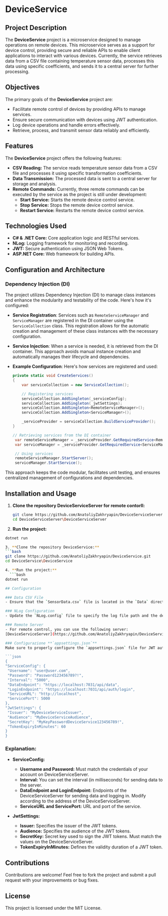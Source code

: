 # DeviceService

## Project Description

The **DeviceService** project is a microservice designed to manage operations on remote devices. This microservice serves as a support for device control, providing secure and reliable APIs to enable client applications to interact with various devices. Currently, the service retrieves data from a CSV file containing temperature sensor data, processes this data using specific coefficients, and sends it to a central server for further processing.

## Objectives

The primary goals of the **DeviceService** project are:

- Facilitate remote control of devices by providing APIs to manage services.
- Ensure secure communication with devices using JWT authentication.
- Log device operations and handle errors effectively.
- Retrieve, process, and transmit sensor data reliably and efficiently.

## Features

The **DeviceService** project offers the following features:

- **CSV Reading:** The service reads temperature sensor data from a CSV file and processes it using specific transformation coefficients.
- **Data Transmission:** The processed data is sent to a central server for storage and analysis.
- **Remote Commands:** Currently, three remote commands can be executed by the service as the project is still under development:
  - **Start Service:** Starts the remote device control service.
  - **Stop Service:** Stops the remote device control service.
  - **Restart Service:** Restarts the remote device control service.

## Technologies Used

- **C# & .NET Core:** Core application logic and RESTful services.
- **NLog:** Logging framework for monitoring and recording.
- **JWT:** Secure authentication using JSON Web Tokens.
- **ASP.NET Core:** Web framework for building APIs.

## Configuration and Architecture

### Dependency Injection (DI)

The project utilizes Dependency Injection (DI) to manage class instances and enhance the modularity and testability of the code. Here's how it's configured:

- **Service Registration**: Services such as `RemoteServiceManager` and `ServiceManager` are registered in the DI container using the `ServiceCollection` class. This registration allows for the automatic creation and management of these class instances with the necessary configuration.

- **Service Injection**: When a service is needed, it is retrieved from the DI container. This approach avoids manual instance creation and automatically manages their lifecycle and dependencies.

- **Example Configuration**: Here's how services are registered and used:
  ```csharp
  private static void CreateServices()
  {
      var serviceCollection = new ServiceCollection();

      // Registering services
      serviceCollection.AddSingleton(_serviceConfig);
      serviceCollection.AddSingleton(_jwtSettings);
      serviceCollection.AddSingleton<RemoteServiceManager>();
      serviceCollection.AddSingleton<ServiceManager>();

      _serviceProvider = serviceCollection.BuildServiceProvider();
  }

  // Retrieving services from the DI container
   var remoteServiceManager = _serviceProvider.GetRequiredService<RemoteServiceManager>();
   var serviceManager = _serviceProvider.GetRequiredService<ServiceManager>();

   // Using services
   remoteServiceManager.StartServer();
   serviceManager.StartService();
   ```
This approach keeps the code modular, facilitates unit testing, and ensures centralized management of configurations and dependencies.

##  Installation and Usage
1. **Clone the repository DeviceServiceServer for remote contorll:**
   ```bash
   git clone https://github.com/AnatoliyZakhryapin/DeviceServiceServer.git 
   cd DeviceServiceServer\DeviceServiceServer

 2. **Run the project:**  
   ```bash
   dotnet run

3. **Clone the repository DeviceService:**
   ```bash
   git clone https://github.com/AnatoliyZakhryapin/DeviceService.git 
   cd DeviceService\DeviceService

4. **Run the project:**  
     ```bash
   dotnet run
   
## Configuration

### Data CSV File
- Ensure that the `SensorData.csv` file is located in the `Data` directory within the project structure. The service uses this file to retrieve temperature sensor data.

### NLog Configuration
- Update the `NLog.config` file to specify the log file path and the desired logging level.

### Remote Server
- For remote control, you can use the following server:
[DeviceServiceServer](https://github.com/AnatoliyZakhryapin/DeviceServiceServer)

### Configurazione **`appsettings.json`**
Make sure to properly configure the `appsettings.json` file for JWT authentication settings and other service configurations. Here's an example configuration:

```json
{
  "ServiceConfig": {
    "Username": "user@user.com",
    "Password": "Password123456789?!",
    "Interval": "5000",
    "DataEndpoint": "https://localhost:7031/api/data",
    "LoginEndpoint": "https://localhost:7031/api/auth/login",
    "ServiceURL": "http://localhost",
    "ServicePort": 5000
  },
  "JwtSettings": {
    "Issuer": "MyDeviceServiceIssuer",
    "Audience": "MyDeviceServiceAudience",
    "SecretKey": "MyKeyPasswordDeviceService123456789!",
    "TokenExpiryInMinutes": 60
  }
}
```

### Explanation:

- **ServiceConfig:**
    - **Username and Password:** Must match the credentials of your account on DeviceServiceServer.
    - **Interval:** You can set the interval (in milliseconds) for sending data to the server.
    - **DataEndpoint and LoginEndpoint:** Endpoints of the DeviceServiceServer for sending data and logging in. Modify according to the address of the DeviceServiceServer.
    - **ServiceURL and ServicePort:** URL and port of the service.

- **JwtSettings:** 
    - **Issuer:** Specifies the issuer of the JWT tokens.
    - **Audience:** Specifies the audience of the JWT tokens.
    - **SecretKey:** Secret key used to sign the JWT tokens. Must match the values on the DeviceServiceServer.
    - **TokenExpiryInMinutes:** Defines the validity duration of a JWT token.

## Contributions

Contributions are welcome! Feel free to fork the project and submit a pull request with your improvements or bug fixes.

## License

This project is licensed under the MIT License.
